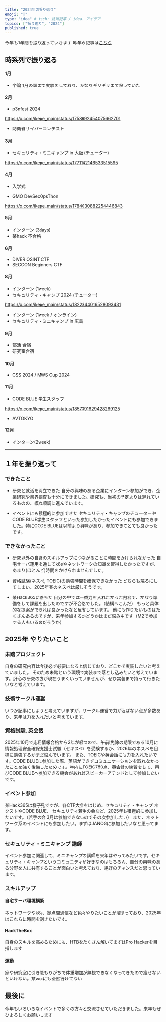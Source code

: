 ```yaml
---
title: "2024年の振り返り"
emoji: "🍜"
type: "idea" # tech: 技術記事 / idea: アイデア
topics: ["振り返り", "2024"]
published: true
---
```


今年も1年間を振り返っていきます
昨年の記事は[こちら](https://zenn.dev/ikepe/articles/f28bcfa5a25bad)

## 時系列で振り返る

#### 1月
- 卒論
1月の頭まで実験をしており、かなりギリギリまで粘っていた


#### 2月

- p3nfest 2024

https://x.com/ikepe_main/status/1758692454075662701

- 防衛省サイバーコンテスト

#### 3月
- セキュリティ・ミニキャンプ in 大阪 (チューター)

https://x.com/ikepe_main/status/1771142146533515595

#### 4月
- 入学式

- GMO DevSecOpsThon

https://x.com/ikepe_main/status/1784030882254446843

#### 5月
- インターン (3days)
- 某hack 不合格


#### 6月
- DIVER OSINT CTF
- SECCON Beginners CTF

#### 8月
- インターン (1week)
- セキュリティ・キャンプ 2024 (チューター)

https://x.com/ikepe_main/status/1822844016528093431

- インターン (1week / オンライン)
- セキュリティ・ミニキャンプ in 広島


#### 9月
- 部活 合宿
- 研究室合宿

#### 10月
- CSS 2024 / MWS Cup 2024

#### 11月
- CODE BLUE 学生スタッフ

https://x.com/ikepe_main/status/1857391629428269125

- AVTOKYO

#### 12月
- インターン(2week)


---
## １年を振り返って
### できたこと
- 研究と就活を両立できた
自分の興味のある企業にインターン参加ができ、企業研究や業界調査も十分にできました。研究も、当初の予定よりは遅れているものの、概ね順調に進んでいます。

- イベントにも積極的に参加できた
セキュリティ・キャンプのチューターやCODE BLUE学生スタッフといった参加したかったイベントにも参加できました。特にCODE BLUEは以前より興味があり、参加できてとても良かったです。

### できなかったこと
- 研究以外の自身のスキルアップにつながることに時間をかけられなかった
自宅サーバ運用を通してk8sやネットワークの知識を習得したかったですが、あまり(ほとんど)時間をかけられませんでした。

- 資格試験(ネスぺ, TOEIC)の勉強時間を確保できなかった
どちらも蔑ろにしてしまい、2025年春のネスぺは厳しそうです。

- 某Hack365に落ちた
自分の中では一番力を入れたかった内容で、かなり準備をして課題を出したのですが不合格でした。（結構へこんだ）
もっと具体的な提案ができれば良かったなと反省しています。
他にも作りたいものはたくさんあるのですが、来年参加するかどうかはまだ悩み中です（M2で参加する人もいるのだろうか）


## 2025年 やりたいこと
### 未踏プロジェクト
自身の研究内容は今後必ず必要になると信じており、どこかで実装したいと考えていました。
そのため未踏という環境で実装まで落とし込みたいと考えています。肝心の研究の方が現在うまくいっていませんが、ぜひ実装まで持って行きたいなと考えています。

### 技術サークル運営
いつか記事にしようと考えていますが、サークル運営で力が及ばない点が多数あり、来年は力を入れたいと考えています。

### 資格試験, 英会話
2025年10月で応用情報合格から2年が経つので、午前Ⅰ免除の期限である10月に情報処理安全確保支援士試験（セキスペ）を受験するか、2026年のネスぺを目標に勉強するかまだ悩んでいます。
また、TOEICや英会話にも力を入れたいです。CODE BLUEに参加した際、英語ができずコミュニケーションを取れなかったことを強く後悔したためです。年内にTOEIC750点、英会話の練習をして、再びCODE BLUEへ参加できる機会があればスピーカーアテンドとして参加したいです。

### イベント参加
某Hack365は様子見ですが、各CTF大会をはじめ、セキュリティ・キャンプ ネクストやCODE BLUE、 セキュリティ若手の会など、2025年も積極的に参加したいです。（若手の会 3月は参加できないのでその次参加したい）
また、ネットワーク系のイベントにも参加したい。まずはJANOGに参加したいなと思ってます。

### セキュリティ・ミニキャンプ 講師
イベント参加に関連して、ミニキャンプの講師を来年はやってみたいです。セキュリティ・キャンプというコミュニティが好きなのはもちろん、自分の興味のある分野を人に共有することが面白いと考えており、絶好のチャンスだと思っています。

### スキルアップ
#### 自宅サーバ環境構築
ネットワークやk8s、拠点間通信など色々やりたいことが溜まっており、2025年はこれらに時間を割きたいです。

#### HackTheBox
自身のスキルを高めるためにも、HTBをたくさん解いてまずはPro Hackerを目指します

#### 運動
家や研究室に引き篭もりがちで体重増加が無視できなくなってきたので痩せないといけない。某zapにも全然行けてない


## 最後に
今年もいろいろなイベントで多くの方々と交流させていただきました。来年もぜひよろしくお願いします
